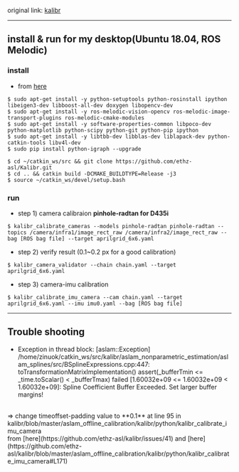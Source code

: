 original link: [kalibr](https://github.com/ethz-asl/kalibr)
<br>
***
## install & run for my desktop(Ubuntu 18.04, ROS Melodic)
### install 
+ from [here](https://blog.csdn.net/weixin_43715197/article/details/106730297)
```
$ sudo apt-get install -y python-setuptools python-rosinstall ipython libeigen3-dev libboost-all-dev doxygen libopencv-dev
$ sudo apt-get install -y ros-melodic-vision-opencv ros-melodic-image-transport-plugins ros-melodic-cmake-modules 
$ sudo apt-get install -y software-properties-common libpoco-dev python-matplotlib python-scipy python-git python-pip ipython 
$ sudo apt-get install -y libtbb-dev libblas-dev liblapack-dev python-catkin-tools libv4l-dev
$ sudo pip install python-igraph --upgrade

$ cd ~/catkin_ws/src && git clone https://github.com/ethz-asl/Kalibr.git
$ cd .. && catkin build -DCMAKE_BUILDTYPE=Release -j3
$ source ~/catkin_ws/devel/setup.bash
```

### run
+ step 1) camera calibraion **pinhole-radtan for D435i**
```
$ kalibr_calibrate_cameras --models pinhole-radtan pinhole-radtan --topics /camera/infra1/image_rect_raw /camera/infra2/image_rect_raw --bag [ROS bag file] --target aprilgrid_6x6.yaml
```
+ step 2) verify result (0.1~0.2 px for a good calibration)
```
$ kalibr_camera_validator --chain chain.yaml --target aprilgrid_6x6.yaml
```
+ step 3) camera-imu calibration
```
$ kalibr_calibrate_imu_camera --cam chain.yaml --target aprilgrid_6x6.yaml --imu imu0.yaml --bag [ROS bag file]
```
***

## Trouble shooting
+ Exception in thread block: [aslam::Exception] /home/zinuok/catkin_ws/src/kalibr/aslam_nonparametric_estimation/aslam_splines/src/BSplineExpressions.cpp:447: toTransformationMatrixImplementation() assert(_bufferTmin <= _time.toScalar() < _bufferTmax) failed [1.60032e+09 <= 1.60032e+09 < 1.60032e+09]: Spline Coefficient Buffer Exceeded. Set larger buffer margins!
<br>
=> change timeoffset-padding value to **0.1** at line 95 in kalibr/blob/master/aslam_offline_calibration/kalibr/python/kalibr_calibrate_imu_camera <br>
from [here](https://github.com/ethz-asl/kalibr/issues/41) and [here](https://github.com/ethz-asl/kalibr/blob/master/aslam_offline_calibration/kalibr/python/kalibr_calibrate_imu_camera#L171)
